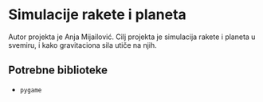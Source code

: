 # Simulacije rakete i planeta
Autor projekta je Anja Mijailović. Cilj projekta je simulacija rakete i planeta u svemiru, i kako gravitaciona sila utiče na njih.

## Potrebne biblioteke
- `pygame`
